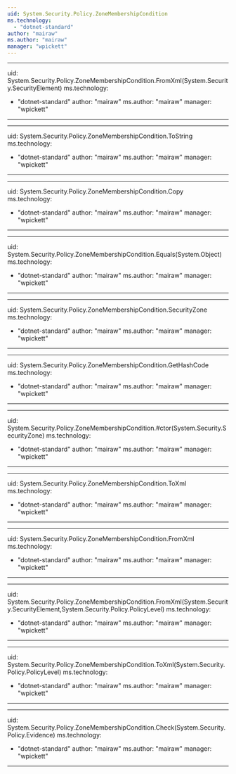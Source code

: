 ```yaml
---
uid: System.Security.Policy.ZoneMembershipCondition
ms.technology: 
  - "dotnet-standard"
author: "mairaw"
ms.author: "mairaw"
manager: "wpickett"
---
```


---
uid: System.Security.Policy.ZoneMembershipCondition.FromXml(System.Security.SecurityElement)
ms.technology: 
  - "dotnet-standard"
author: "mairaw"
ms.author: "mairaw"
manager: "wpickett"
---

---
uid: System.Security.Policy.ZoneMembershipCondition.ToString
ms.technology: 
  - "dotnet-standard"
author: "mairaw"
ms.author: "mairaw"
manager: "wpickett"
---

---
uid: System.Security.Policy.ZoneMembershipCondition.Copy
ms.technology: 
  - "dotnet-standard"
author: "mairaw"
ms.author: "mairaw"
manager: "wpickett"
---

---
uid: System.Security.Policy.ZoneMembershipCondition.Equals(System.Object)
ms.technology: 
  - "dotnet-standard"
author: "mairaw"
ms.author: "mairaw"
manager: "wpickett"
---

---
uid: System.Security.Policy.ZoneMembershipCondition.SecurityZone
ms.technology: 
  - "dotnet-standard"
author: "mairaw"
ms.author: "mairaw"
manager: "wpickett"
---

---
uid: System.Security.Policy.ZoneMembershipCondition.GetHashCode
ms.technology: 
  - "dotnet-standard"
author: "mairaw"
ms.author: "mairaw"
manager: "wpickett"
---

---
uid: System.Security.Policy.ZoneMembershipCondition.#ctor(System.Security.SecurityZone)
ms.technology: 
  - "dotnet-standard"
author: "mairaw"
ms.author: "mairaw"
manager: "wpickett"
---

---
uid: System.Security.Policy.ZoneMembershipCondition.ToXml
ms.technology: 
  - "dotnet-standard"
author: "mairaw"
ms.author: "mairaw"
manager: "wpickett"
---

---
uid: System.Security.Policy.ZoneMembershipCondition.FromXml
ms.technology: 
  - "dotnet-standard"
author: "mairaw"
ms.author: "mairaw"
manager: "wpickett"
---

---
uid: System.Security.Policy.ZoneMembershipCondition.FromXml(System.Security.SecurityElement,System.Security.Policy.PolicyLevel)
ms.technology: 
  - "dotnet-standard"
author: "mairaw"
ms.author: "mairaw"
manager: "wpickett"
---

---
uid: System.Security.Policy.ZoneMembershipCondition.ToXml(System.Security.Policy.PolicyLevel)
ms.technology: 
  - "dotnet-standard"
author: "mairaw"
ms.author: "mairaw"
manager: "wpickett"
---

---
uid: System.Security.Policy.ZoneMembershipCondition.Check(System.Security.Policy.Evidence)
ms.technology: 
  - "dotnet-standard"
author: "mairaw"
ms.author: "mairaw"
manager: "wpickett"
---
